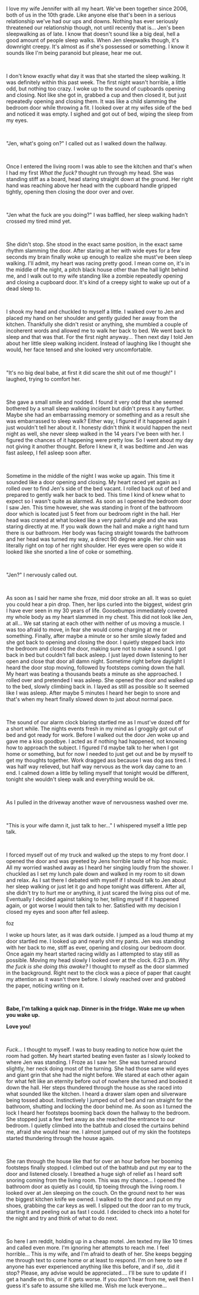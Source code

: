 I love my wife Jennifer with all my heart. We've been together since 2006, both of us in the 10th grade. Like anyone else that's been in a serious relationship we've had our ups and downs. Nothing has ever seriously threatened our relationship though, not until recently that is... Jen's been sleepwalking as of late. I know that doesn't sound like a big deal, hell a good amount of people sleep walks. When Jen sleepwalks though, it's downright creepy. It's almost as if she's possessed or something. I know it sounds like I'm being paranoid but please, hear me out.

&#x200B;

I don't know exactly what day it was that she started the sleep walking. It was definitely within this past week. The first night wasn't horrible, a little odd, but nothing too crazy. I woke up to the sound of cupboards opening and closing. Not like she got in, grabbed a cup and then closed it, but just repeatedly opening and closing them. It was like a child slamming the bedroom door while throwing a fit. I looked over at my wifes side of the bed and noticed it was empty. I sighed and got out of bed, wiping the sleep from my eyes.

&#x200B;

"Jen, what's going on?" I called out as I walked down the hallway.

&#x200B;

Once I entered the living room I was able to see the kitchen and that's when I had my first *What the fuck?* thought run through my head. She was standing stiff as a board, head staring straight down at the ground. Her right hand was reaching above her head with the cupboard handle gripped tightly, opening then closing the door over and over.

&#x200B;

"Jen what the fuck are you doing?" I was baffled, her sleep walking hadn't crossed my tired mind yet.

&#x200B;

She didn't stop. She stood in the exact same position, in the exact same rhythm slamming the door. After staring at her with wide eyes for a few seconds my brain finally woke up enough to realize she must've been sleep walking. I'll admit, my heart was racing pretty good. I mean come on, it's  in the middle of the night, a pitch black house other than the hall light behind me, and I walk out to my wife standing like a zombie repeatedly opening and closing a cupboard door. It's kind of a creepy sight to wake up out of a dead sleep to. 

&#x200B;

I shook my head and chuckled to myself a little. I walked over to Jen and placed my hand on her shoulder and gently guided her away from the kitchen. Thankfully she didn't resist or anything, she mumbled a couple of incoherent words and allowed me to walk her back to bed. We went back to sleep and that was that. For the first night anyway... Then next day I told Jen about her little sleep walking incident. Instead of laughing like I thought she would, her face tensed and she looked very uncomfortable. 

&#x200B;

"It's no big deal babe, at first it did scare the shit out of me though!" I laughed, trying to comfort her.

&#x200B;

She gave a small smile and nodded. I found it very odd that she seemed bothered by a small sleep walking incident but didn't press it any further. Maybe she had an embarrassing memory or something and as a result she was embarrassed to sleep walk? Either way, I figured if it happened again I just wouldn't tell her about it. I honesty didn't think it would happen the next night as well, she never sleep walked in the 14 years I've been with her. I figured the chances of it happening were pretty low.  So I went about my day not giving it another thought. Before I knew it, it was bedtime and Jen was fast asleep, I fell asleep soon after.

&#x200B;

Sometime in the middle of the night I was woke up again. This time it sounded like a door opening and closing. My heart raced yet again as I rolled over to find Jen's side of the bed vacant. I rolled back out of bed and prepared to gently walk her back to bed. This time I kind of knew what to expect so I wasn't quite as alarmed. As soon as I opened the bedroom door I saw Jen. This time however, she was standing in front of the bathroom door which is located just 5 feet from our bedroom right in the hall. Her head was craned at what looked like a very painful angle and she was staring directly at me. If you walk down the hall and make a right hand turn there is our bathroom. Her body was facing straight towards the bathroom and her head was turned my way, a direct 90 degree angle. Her chin was literally right on top of her right shoulder. Her eyes were open so wide it looked like she snorted a line of coke or something.

&#x200B;

"Jen?" I nervously  called out.

&#x200B;

As soon as I said her name she froze, mid door stroke an all. It was so quiet you could hear a pin drop. Then, her lips curled into the biggest, widest grin I have ever seen in my 30 years of life.  Goosebumps immediately covered my whole body as my heart slammed in my chest. This did not look like Jen, at all... We sat staring at each other with neither of us moving a muscle. I was too afraid to move, in fear she would come charging at me or something. Finally, after maybe a minute or so her smile slowly faded and she got back to opening and closing the door. I quietly stepped back into the bedroom and closed the door, making sure not to make a sound. I got back in bed but couldn't fall back asleep. I just layed down listening to her open and close that door all damn night. Sometime right before daylight I heard the door stop moving, followed by footsteps coming down the hall. My heart was beating a thousands beats a minute as she approached. I rolled over and pretended I was asleep. She opened the door and walked up to the bed, slowly climbing back in. I layed as still as possible so It seemed like I was asleep. After maybe 5 minutes I heard her begin to snore and that's when my heart finally slowed down to just about normal pace.

&#x200B;

The sound of our alarm clock blaring startled me as I must've dozed off for a short while. The nights events fresh in my mind as I groggily got out of bed and got ready for work.  Before I walked out the door Jen woke up and gave me a kiss goodbye. I acted as if nothing had happened, not knowing how to approach the subject. I figured I'd maybe talk to her when I got home or something, but for now I needed to just get out and be by myself to get my thoughts together. Work dragged ass  because I was dog ass tired. I was half way relieved, but half way nervous as the work day came to an end. I calmed down a little by telling myself that tonight would be different, tonight she wouldn't sleep walk and everything would be ok.

&#x200B;

As  I pulled in the driveway another wave of nervousness washed over me. 

&#x200B;

"This is your wife damn it, just talk to her..." I whispered myself a little pep talk.

&#x200B;

I forced myself out of my truck and  walked up the steps to my front door. I opened the door and was greeted by Jens horrible taste of hip hop music. All my worried washed away as I heard her singing loudly from the shower. I chuckled as I set my lunch pale down and walked in my room to sit down and relax. As I sat there I debated with myself if I should talk to Jen about her sleep walking or just let it go and hope tonight was different. After all, she didn't try to hurt me or anything, it just scared the living piss out of me. Eventually I decided against talking to her, telling myself if it happened again, or got worse I would then talk to her. Satisfied with my decision I closed my eyes and soon after fell asleep.

foz

I woke up hours later, as it was dark outside. I jumped as a loud thump at my door startled me. I looked up and nearly shit my pants. Jen was standing with her back to me, stiff as ever, opening and closing our bedroom door. Once again my heart started racing wildly as I attempted to stay still as possible. Moving my head slowly I looked over at the clock. 6:23 p.m.  *Why the fuck is she doing this awake?* I thought to myself as the door slammed in the background. Right next to the clock was a piece of paper that caught my attention as it wasn't there before. I slowly reached over and grabbed the paper, noticing writing on it.

&#x200B;

**Babe, I'm talking a quick nap. Dinner is in the fridge. Wake me up when you wake up.**

**Love you!**

&#x200B;

*Fuck...* I thought to myself. I was to busy reading to notice how quiet the room had gotten. My heart started beating even faster as I slowly looked to where Jen was standing. I Froze as I saw her. She was turned around slightly, her neck doing most of the turning. She had those same wild eyes and giant grin that she had the night before.  We stared at each other again for what felt like an eternity before out of nowhere she turned and booked it down the hall. Her steps thundered through the house as she raced into what sounded like the kitchen. I heard a drawer slam open and silverware being tossed about. Instinctively I jumped out of bed and ran straight for the bathroom, shutting and locking the door behind me. As soon as I turned the lock I heard her footsteps booming back down the hallway to the bedroom. She stopped just a few feet away as she reached the entrance to our bedroom. I quietly climbed into the bathtub and closed the curtains behind me, afraid she would hear me. I almost jumped out of my skin the footsteps started thundering through the house again.

&#x200B;

She ran through the house like that for over an hour before her booming footsteps finally stopped. I climbed out of the bathtub and put my ear to the door and listened closely. I breathed a huge sigh of relief as I heard soft snoring coming from the living room. This was my chance... I opened the bathroom door as quietly as I could, tip toeing through the living room. I looked over at Jen sleeping on the couch. On the ground next to her was the biggest kitchen knife we owned. I walked to the door and put on my shoes, grabbing the car keys as well. I slipped out the door ran to my truck, starting it and peeling out as fast I could. I decided to check into a hotel for the night and try and think of what to do next.

&#x200B;

So here I am reddit, holding up in a cheap motel. Jen texted my like 10 times and called even more. I'm ignoring her attempts to reach me. I feel horrible... This is my wife, and I'm afraid to death of her. She keeps begging me through text to come home or at least to respond. I'm on here to see if anyone has ever experienced anything like this before, and if so, .did it stop? Please, any advise would be appreciated.... I'll be sure to update if I get a handle on this, or if it gets worse. If you don't hear from me, well then I guess it's safe to assume she killed me. Wish me luck everyone...